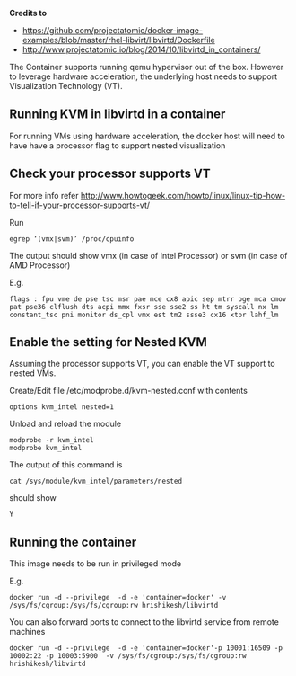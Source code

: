 **Credits to** 
 - https://github.com/projectatomic/docker-image-examples/blob/master/rhel-libvirt/libvirtd/Dockerfile
 - http://www.projectatomic.io/blog/2014/10/libvirtd_in_containers/

The Container supports running qemu hypervisor out of the box. However to leverage hardware acceleration, the underlying host needs to support Visualization Technology (VT).

**Running KVM in libvirtd in a container**
------------------------------------------

For running VMs using hardware acceleration, the docker host will need to have have a processor flag to support nested visualization

Check your processor supports VT
--------------------------------
For more info refer http://www.howtogeek.com/howto/linux/linux-tip-how-to-tell-if-your-processor-supports-vt/

Run
```
egrep ‘(vmx|svm)’ /proc/cpuinfo
```

The output should show vmx (in case of Intel Processor) or svm (in case of AMD Processor)

E.g.

    flags : fpu vme de pse tsc msr pae mce cx8 apic sep mtrr pge mca cmov pat pse36 clflush dts acpi mmx fxsr sse sse2 ss ht tm syscall nx lm constant_tsc pni monitor ds_cpl vmx est tm2 ssse3 cx16 xtpr lahf_lm


Enable the setting for Nested KVM
----------------------------------
Assuming the processor supports VT, you can enable the VT support to nested VMs.

Create/Edit file /etc/modprobe.d/kvm-nested.conf with contents

    options kvm_intel nested=1

Unload and reload the module
```
modprobe -r kvm_intel
modprobe kvm_intel
```    

The output of this command is 
```
cat /sys/module/kvm_intel/parameters/nested
```
should show

    Y

Running the container
----------------------------------
This image needs to be run in privileged mode

E.g.
```
docker run -d --privilege  -d -e 'container=docker' -v /sys/fs/cgroup:/sys/fs/cgroup:rw hrishikesh/libvirtd
```
You can also forward ports to connect to the libvirtd service from remote machines
```
docker run -d --privilege  -d -e 'container=docker'-p 10001:16509 -p 10002:22 -p 10003:5900  -v /sys/fs/cgroup:/sys/fs/cgroup:rw hrishikesh/libvirtd
```

